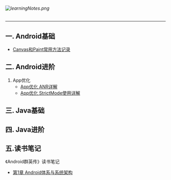 ###### ![learningNotes.png](https://upload-images.jianshu.io/upload_images/5231076-293abe105875badf.png?imageMogr2/auto-orient/strip%7CimageView2/2/w/1240)

---

## 一. Android基础

- [Canvas和Paint常用方法记录](https://github.com/Sunny8519/LearningNotes/blob/master/Part1/Android/%E8%87%AA%E5%AE%9A%E4%B9%89View/Canvas%E5%92%8CPaint%E7%9B%B8%E5%85%B3%E6%96%B9%E6%B3%95%E4%BD%BF%E7%94%A8%E8%AE%B0%E5%BD%95.md)



## 二. Android进阶

1. App优化
   - [App优化 ANR详解](https://github.com/Sunny8519/LearningNotes/blob/master/Android/App%E4%BC%98%E5%8C%96/App%E4%BC%98%E5%8C%96%20ANR%E8%AF%A6%E8%A7%A3.md)
   - [App优化 StrictMode使用详解](https://github.com/Sunny8519/LearningNotes/blob/master/Android/App%E4%BC%98%E5%8C%96/App%E4%BC%98%E5%8C%96%20StrictMode%E7%9A%84%E4%BD%BF%E7%94%A8.md)

## 三. Java基础



## 四. Java进阶



## 五.读书笔记

《Android群英传》读书笔记

- [第1章 Android体系与系统架构](https://github.com/Sunny8519/LearningNotes/blob/master/ReadingNotes/%E7%AC%AC1%E7%AB%A0%20Android%E4%BD%93%E7%B3%BB%E4%B8%8E%E7%B3%BB%E7%BB%9F%E6%9E%B6%E6%9E%84.md)

